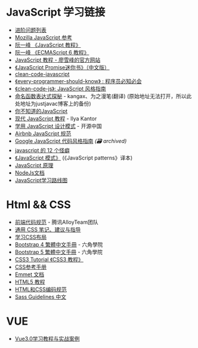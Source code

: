 # JavaScript 学习链接
* [进阶问题列表](https://github.com/lydiahallie/javascript-questions/blob/master/zh-CN/README-zh_CN.md)
* [Mozilla JavaScript 参考](https://developer.mozilla.org/zh-CN/docs/Web/JavaScript/Reference)
* [阮一峰 《JavaScript 教程》](https://wangdoc.com/javascript/)
* [阮一峰 《ECMAScript 6 教程》](https://wangdoc.com/es6/)
* [JavaScript 教程 - 廖雪峰的官方网站](https://www.liaoxuefeng.com/wiki/1022910821149312)
* [《JavaScript Promise迷你书》（中文版）](http://liubin.org/promises-book/)
* [clean-code-javascript](https://github.com/ryanmcdermott/clean-code-javascript)
* [《every-programmer-should-know》 : 程序员必知必会](https://github.com/mtdvio/every-programmer-should-know)
* [《clean-code-js》: JavaScript 风格指南](https://github.com/alivebao/clean-code-js)
* [命名函数表达式探秘](http://justjavac.com/named-function-expressions-demystified.html) - kangax、为之漫笔(翻译) (原始地址无法打开，所以此处地址为justjavac博客上的备份)
* [你不知道的JavaScript](https://github.com/getify/You-Dont-Know-JS/tree/1ed-zh-CN)
* [现代 JavaScript 教程](https://zh.javascript.info) - Ilya Kantor
* [学用 JavaScript 设计模式](http://www.oschina.net/translate/learning-javascript-design-patterns) - 开源中国
* [Airbnb JavaScript 规范](https://github.com/adamlu/javascript-style-guide)
* [Google JavaScript 代码风格指南](https://web.archive.org/web/20200415002735/bq69.com/blog/articles/script/868/google-javascript-style-guide.html) *(:card_file_box: archived)*
* [javascript 的 12 个怪癖](https://github.com/justjavac/12-javascript-quirks)
* [《JavaScript 模式》](https://github.com/jayli/javascript-patterns) (《JavaScript patterns》译本)
* [JavaScript 原理](https://web.archive.org/web/20170112164945/http://typeof.net/s/jsmech/)
* [NodeJs文档](https://nodejs.cn/dist/latest-v18.x/docs/api/)
* [JavaScript学习路线图](https://roadmap.sh/javascript)
 
# Html && CSS
* [前端代码规范](http://alloyteam.github.io/CodeGuide/) - 腾讯AlloyTeam团队
* [通用 CSS 笔记、建议与指导](https://github.com/chadluo/CSS-Guidelines/blob/master/README.md)
* [学习CSS布局](http://zh.learnlayout.com)
* [Bootstrap 4 繁體中文手冊](https://bootstrap.hexschool.com) - 六角學院
* [Bootstrap 5 繁體中文手冊](https://bootstrap5.hexschool.com) - 六角學院
* [CSS3 Tutorial 《CSS3 教程》](https://github.com/waylau/css3-tutorial)
* [CSS参考手册](http://css.doyoe.com)
* [Emmet 文档](http://yanxyz.github.io/emmet-docs/)
* [HTML5 教程](http://www.w3school.com.cn/html5/index.asp)
* [HTML和CSS编码规范](http://codeguide.bootcss.com)
* [Sass Guidelines 中文](http://sass-guidelin.es/zh/)

# VUE
* [Vue3.0学习教程与实战案例](https://vue3.chengpeiquan.com) 

